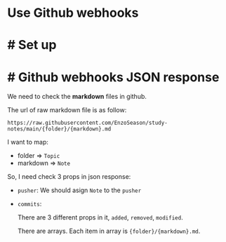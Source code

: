 #  Use Github webhooks

# #  Set up

# #  Github webhooks JSON response

We need to check the **markdown** files in github.

The url of raw markdown file is as follow:

```url
https://raw.githubusercontent.com/EnzoSeason/study-notes/main/{folder}/{markdown}.md
```

I want to map:

- folder => `Topic`
- markdown => `Note`

So, I need check 3 props in json response:

- `pusher`: We should asign `Note` to the `pusher`

- `commits`: 

  There are 3 different props in it, `added`, `removed`, `modified`. 
  
  There are arrays. Each item in array is `{folder}/{markdown}.md`.